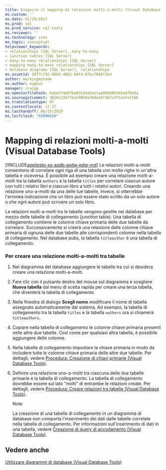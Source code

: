 ```yaml
---
title: Eseguire il mapping di relazioni molti-a-molti (Visual Database Tools) | Microsoft Docs
ms.custom: ''
ms.date: 01/19/2017
ms.prod: sql
ms.prod_service: sql-tools
ms.reviewer: ''
ms.technology: ssms
ms.topic: conceptual
helpviewer_keywords:
- relationships [SQL Server], many-to-many
- junction tables [SQL Server]
- many-to-many relationships [SQL Server]
- mapping many-to-many relationships [SQL Server]
- database diagrams [SQL Server], relationships
ms.assetid: 2977cf92-98b5-48b2-b0fd-8fbc7040f2b4
author: markingmyname
ms.author: maghan
manager: craigg
ms.openlocfilehash: 6abe574ebfbe031d4a5ee1aa90698b566a4f84da
ms.sourcegitcommit: 3026c22b7fba19059a769ea5f367c4f51efaf286
ms.translationtype: HT
ms.contentlocale: it-IT
ms.lasthandoff: 06/15/2019
ms.locfileid: "65096650"
---
```

# <a name="map-many-to-many-relationships-visual-database-tools"></a>Mapping di relazioni molti-a-molti (Visual Database Tools)
[!INCLUDE[appliesto-ss-asdb-asdw-pdw-md](../../includes/appliesto-ss-asdb-asdw-pdw-md.md)]
Le relazioni molti-a-molti consentono di correlare ogni riga di una tabella con molte righe in un'altra tabella e viceversa. È possibile ad esempio creare una relazione molti-a-molti tra la tabella `authors` e la tabella `titles` per correlare ciascun autore con tutti i relativi libri e ciascun libro a tutti i relativi autori. Creando una relazione uno-a-molti da una delle tue tabelle, invece, si otterrebbe l'erronea indicazione che un libro può essere stato scritto da un solo autore o che ogni autore può scrivere un solo libro.  
  
Le relazioni molti-a-molti tra le tabelle vengono gestite nei database per mezzo delle tabelle di collegamento (junction table). Una tabella di collegamento contiene le colonne chiave primaria delle due tabelle da correlare. Successivamente si creerà una relazione dalle colonne chiave primaria di ognuna delle due tabelle alle corrispondenti colonne nella tabella di collegamento. Nel database pubs, la tabella `titleauthor` è una tabella di collegamento.  
  
### <a name="to-create-a-many-to-many-relationship-between-tables"></a>Per creare una relazione molti-a-molti tra tabelle  
  
1.  Nel diagramma del database aggiungere le tabelle tra cui si desidera creare una relazione molti-a-molti.  
  
2.  Fare clic con il pulsante destro del mouse sul diagramma e scegliere **Nuova tabella** dal menu di scelta rapida per creare una terza tabella, che diventerà la tabella di collegamento.  
  
3.  Nella finestra di dialogo **Scegli nome** modificare il nome di tabella assegnato automaticamente dal sistema. Ad esempio, la tabella di collegamento tra la tabella `titles` e la tabella `authors` ora si chiamerà `titleauthors`.  
  
4.  Copiare nella tabella di collegamento le colonne chiave primaria presenti nelle altre due tabelle. Così come per qualsiasi altra tabella, è possibile aggiungere delle colonne.  
  
5.  Nella tabella di collegamento impostare la chiave primaria in modo da includere tutte le colonne chiave primaria delle altre due tabelle. Per dettagli, vedere [Procedura: Creazione di chiavi primarie (Visual Database Tools)](https://msdn.microsoft.com/85c623ca-4656-4d70-a9db-ee4d897cd214).  
  
6.  Definire una relazione uno-a-molti tra ciascuna delle due tabelle primarie e la tabella di collegamento. La tabella di collegamento dovrebbe essere sul lato "molti" di entrambe le relazioni create. Per dettagli, vedere [Procedura: Creare relazioni tra tabelle (Visual Database Tools)](https://msdn.microsoft.com/867a54b8-5be4-46e6-9702-49ae6dabf67c).  
  
    > [!NOTE]  
    > La creazione di una tabella di collegamento in un diagramma di database non comporta l'inserimento dei dati dalle tabelle correlate nella tabella di collegamento. Per informazioni sull'inserimento di dati in una tabella, vedere [Creazione di query di accodamento &#40;Visual Database Tools&#41;](../../ssms/visual-db-tools/create-insert-results-queries-visual-database-tools.md).  
  
## <a name="see-also"></a>Vedere anche  
[Utilizzare diagrammi di database &#40;Visual Database Tools&#41;](../../ssms/visual-db-tools/work-with-database-diagrams-visual-database-tools.md)  
  
